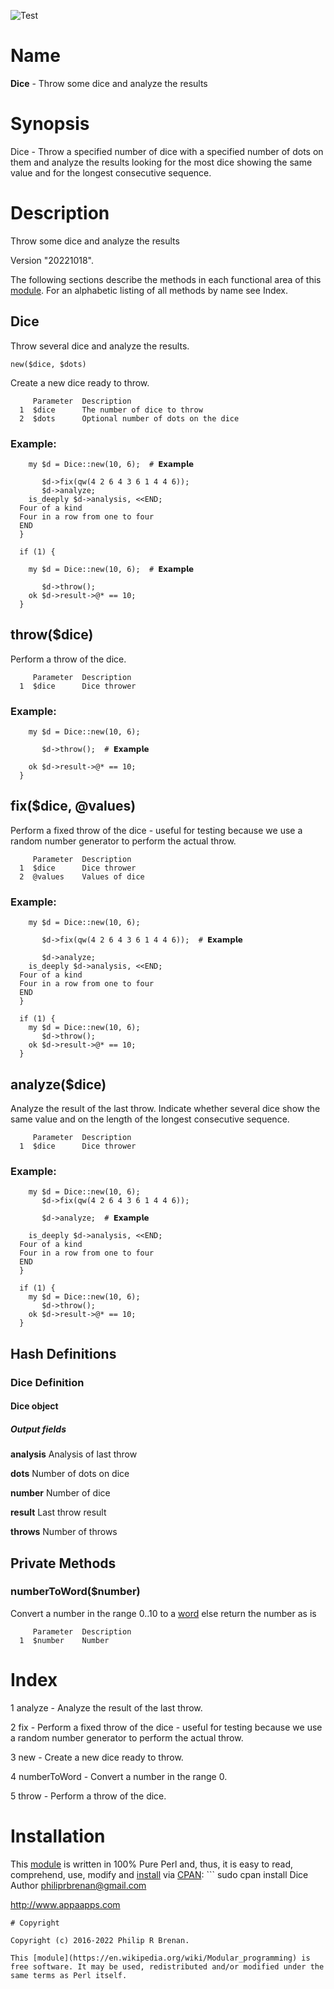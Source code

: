 ![Test](https://github.com/philiprbrenan/Dice/workflows/Test/badge.svg)

# Name

__Dice__ - Throw some dice and analyze the results

# Synopsis

Dice - Throw a specified number of dice with a specified number of dots on them and analyze the results looking for the most dice showing the same value and for the longest consecutive sequence.

# Description

Throw some dice and analyze the results

Version "20221018".

The following sections describe the methods in each functional area of this [module](https://en.wikipedia.org/wiki/Modular_programming). For an alphabetic listing of all methods by name see Index.

## Dice
Throw several dice and analyze the results.

```
new($dice, $dots)
```
Create a new dice ready to throw.

```
     Parameter  Description
  1  $dice      The number of dice to throw
  2  $dots      Optional number of dots on the dice
```

### Example:

```
    my $d = Dice::new(10, 6);  # 𝗘𝘅𝗮𝗺𝗽𝗹𝗲

       $d->fix(qw(4 2 6 4 3 6 1 4 4 6));
       $d->analyze;
    is_deeply $d->analysis, <<END;
  Four of a kind
  Four in a row from one to four
  END
  }

  if (1) {

    my $d = Dice::new(10, 6);  # 𝗘𝘅𝗮𝗺𝗽𝗹𝗲

       $d->throw();
    ok $d->result->@* == 10;
  }
```

## throw($dice)

Perform a throw of the dice.

```
     Parameter  Description
  1  $dice      Dice thrower
```

### Example:

```
    my $d = Dice::new(10, 6);

       $d->throw();  # 𝗘𝘅𝗮𝗺𝗽𝗹𝗲

    ok $d->result->@* == 10;
  }
```

## fix($dice, @values)

Perform a fixed throw of the dice - useful for testing because we use a random number generator to perform the actual throw.

```
     Parameter  Description
  1  $dice      Dice thrower
  2  @values    Values of dice
```

### Example:

```
    my $d = Dice::new(10, 6);

       $d->fix(qw(4 2 6 4 3 6 1 4 4 6));  # 𝗘𝘅𝗮𝗺𝗽𝗹𝗲

       $d->analyze;
    is_deeply $d->analysis, <<END;
  Four of a kind
  Four in a row from one to four
  END
  }

  if (1) {
    my $d = Dice::new(10, 6);
       $d->throw();
    ok $d->result->@* == 10;
  }
```

## analyze($dice)

Analyze the result of the last throw. Indicate whether several dice show the same value and on the length of the longest consecutive sequence.

```
     Parameter  Description
  1  $dice      Dice thrower
```
### Example:

```
    my $d = Dice::new(10, 6);
       $d->fix(qw(4 2 6 4 3 6 1 4 4 6));

       $d->analyze;  # 𝗘𝘅𝗮𝗺𝗽𝗹𝗲

    is_deeply $d->analysis, <<END;
  Four of a kind
  Four in a row from one to four
  END
  }

  if (1) {
    my $d = Dice::new(10, 6);
       $d->throw();
    ok $d->result->@* == 10;
  }
```

## Hash Definitions
### Dice Definition
#### Dice object

##### Output fields
__analysis__
Analysis of last throw

__dots__
Number of dots on dice

__number__
Number of dice

__result__
Last throw result

__throws__
Number of throws

## Private Methods

### numberToWord($number)

Convert a number in the range 0..10 to a [word](https://en.wikipedia.org/wiki/Doc_(computing)) else return the number as is
```
     Parameter  Description
  1  $number    Number
```

# Index
1 analyze - Analyze the result of the last throw.

2 fix - Perform a fixed throw of the dice - useful for testing because we use a random number generator to perform the actual throw.

3 new - Create a new dice ready to throw.

4 numberToWord - Convert a number in the range 0.

5 throw - Perform a throw of the dice.

# Installation
This [module](https://en.wikipedia.org/wiki/Modular_programming) is written in 100% Pure Perl and, thus, it is easy to read, comprehend, use, modify and [install](https://en.wikipedia.org/wiki/Installation_(computer_programs)) via [CPAN](https://metacpan.org/author/PRBRENAN): ```
  sudo cpan install Dice
Author
philiprbrenan@gmail.com

http://www.appaapps.com
```
# Copyright

Copyright (c) 2016-2022 Philip R Brenan.

This [module](https://en.wikipedia.org/wiki/Modular_programming) is free software. It may be used, redistributed and/or modified under the same terms as Perl itself.
